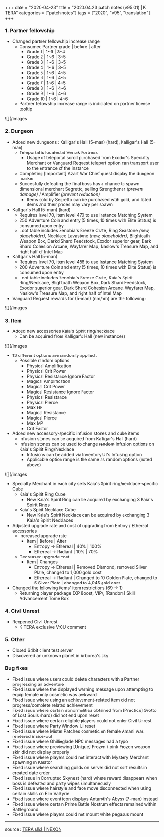 +++
date = "2020-04-23"
title = "2020.04.23 patch notes (v95.01) | K TERA"
categories = ["patch notes"]
tags = ["2020", "v95", "translation"]
+++

### 1. Partner fellowship
- Changed partner fellowship increase range
  - Consumed Partner grade | before | after
    - Grade 1 | 1~6 | 3~4
    - Grade 2 | 1~6 | 3~5
    - Grade 3 | 1~6 | 3~5
    - Grade 4 | 1~6 | 3~5
    - Grade 5 | 1~6 | 4~5
    - Grade 6 | 1~6 | 4~5
    - Grade 7 | 1~6 | 4~5
    - Grade 8 | 1~6 | 4~6
    - Grade 9 | 1~6 | 4~6
    - Grade 10 | 1~6 | 4~6
  - Partner fellowship increase range is indiciated on partner license tooltip

![](/images

### 2. Dungeon
- Added new dungeons : Kalligar's Hall (5-man) (hard), Kalligar's Hall (5-man)
  - Teleportal is located at Verrak Fortress
    - Usage of teleportal scroll purchased from Exodor's Specialty Merchant or Vanguard Request teleport option can transport user to the entrance of the instance
  - Completing [Important] Azart War Chief quest display the dungeon marker
  - Succesfully defeating the final boss has a chance to spawn dimensional merchant Segretto, selling Strengthener *(prevent damage)* / Amplifier *(prevent reduction)*
    - Items sold by Segretto can be purchased wtih gold, and listed items and their prices may vary per spawn
- Kalligar's Hall (5-man) (hard)
  - Requires level 70, item level 470 to use Instance Matching System
  - 250 Adventure Coin and entry (5 times, 10 times with Elite Status) is consumed upon entry
  - Loot table includes Zenobia's Breeze Crate, Ring Seastone *(new, placeholder)*, Necklace Lavastone *(new, placeholder)*, Blightoath Weapon Box, Darkd Shard Feedstock, Exodor superior gear, Dark Shard Cohesion Arcane, Wayfarer Map, Naslow's Treasure Map, and right half of Intel Map
- Kalligar's Hall (5-man)
  - Requires level 70, item level 456 to use Instance Matching System
  - 200 Adventure Coin and entry (5 times, 10 times with Elite Status) is consumed upon entry
  - Loot table includes Zenobia's Breeze Crate, Kaia's Spirit Ring/Necklace, Blightoath Weapon Box, Dark Shard Feedstock, Exodor superior gear, Dark Shard Cohesion Arcane, Wayfarer Map, Naslow's Treasure Map, and right half of Intel Map
- Vanguard Request rewards for (5-man) (nm/hm) are the following :

![](/images

### 3. Item
- Added new accessories Kaia's Spirit ring/necklace
  - Can be acquired from Kalligar's Hall (new instances)

![](/images

  - 13 different options are randomly applied :
    - Possible random options
      - Physical Amplification
      - Physical Crit Power
      - Physical Resistance Ignore Factor
      - Magical Amplification
      - Magical Crit Power
      - Magical Resistance Ignore Factor
      - Physical Resistance
      - Physical Pierce
      - Max HP
      - Magical Resistance
      - Magical Pierce
      - Max MP
      - Crit Factor
- Added new accessory-specific infusion stones and cube items
  - Infusion stones can be acquired from Kalligar's Hall (hard)
  - Infusion stones can be used to change ~~random~~ infusion options on Kaia's Spirit Ring/Necklace
    - Infusions can be added via Inventory UI's Infusing option
    - Applicable option range is the same as random options (noted above)

![](/images

- Specialty Merchant in each city sells Kaia's Spirit ring/necklace-specific Cube
  - Kaia's Spirit Ring Cube
    - New Kaia's Spirit Ring can be acquired by exchanging 3 Kaia's Spirit Rings
  - Kaia's Spirit Necklace Cube
    - New Kaia's Spirit Necklace can be acquired by exchanging 3 Kaia's Spirit Necklaces
- Adjusted upgrade rate and cost of upgrading from Entroy / Ethereal accessories
  - Increased upgrade rate
    - Item | Before | After
      - Entropy -> Ethereal | 40% | 100%
      - Ethereal -> Radiant | 10% | 70%
  - Decreased upgrade cost
    - Item | Changes
      - Entropy -> Ethereal | Removed Diamond, removed Silver Plate, changed to 1,000 gold cost
      - Ethereal -> Radiant | Changed to 10 Golden Plate, changed to 5 Silver Plate | changed to 4,945 gold cost
- Changed the following items' item restrictions (69 -> 1)
  - Returning player package (XP Boost, VIP), [Random] Skill Advancement Tome Box

### 4. Civil Unrest
- Reopened Civil Unrest
  - K TERA exclusive V:CU comment

### 5. Other
- Closed 64bit client test server
- Discovered an unknown planet in Arborea's sky

### Bug fixes
- Fixed issue where users could delete characters with a Partner progressing an adventure
- Fixed issue where the displayed warning message upon attempting to equip female only cosmetic was awkward
- Fixed issue where using an achievement-related item did not progress/complete related achievement
- Fixed issue where certain abnormalities obtained from [Practice] Grotto of Lost Souls (hard) did not end upon reset
- Fixed issue where certain eligible players could not enter Civil Unrest
- Fixed issue where Party Window UI reset
- Fixed issue where Mister Patches cosmetic on female Amani was rendered inside-out
- Fixed issue where Ghillieglade NPC messages had a typo
- Fixed issue where previewing [Unique] Frozen / pink Frozen weapon skin did not display properly
- Fixed issue where players could not interact with Mystery Merchant spawning in Kaiator
- Fixed issue where searching guilds on server did not sort results in created date order
- Fixed issue in Corrupted Skynest (hard) where reward disappears when boss is defeated and party wipes simultaneously
- Fixed issue where hairstyle and face move disconnected when using certain skills on Elin Valkyrie
- Fixed issue where event icon displays Antaroth's Abyss (7-man) instead
- Fixed issue where certain Prime Battle Nostrum effects remained within Battleground
- Fixed issue where players could not mount white pegasus mount

----

source : [TERA 테라 | NEXON](http://tera.nexon.com/news/update/view.aspx?n4articlesn=435)

